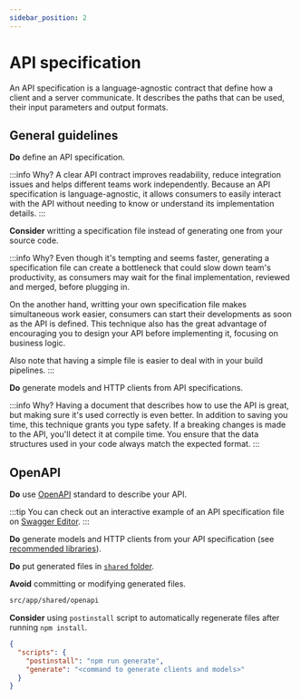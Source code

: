 ```yaml
---
sidebar_position: 2
---
```

# API specification

An API specification is a language-agnostic contract that define how a client and a server communicate.
It describes the paths that can be used, their input parameters and output formats.

## General guidelines

**Do** define an API specification.

:::info Why?
A clear API contract improves readability, reduce integration issues and helps different teams work independently.
Because an API specification is language-agnostic, it allows consumers to easily interact with the API without needing to know or understand its implementation details.
:::

**Consider** writting a specification file instead of generating one from your source code.

:::info Why?
Even though it's tempting and seems faster, generating a specification file can create a bottleneck that could slow down team's productivity, as consumers may wait for the final implementation, reviewed and merged, before plugging in.

On the another hand, writting your own specification file makes simultaneous work easier, consumers can start their developments as soon as the API is defined.
This technique also has the great advantage of encouraging you to design your API before implementing it, focusing on business logic.

Also note that having a simple file is easier to deal with in your build pipelines.
:::

**Do** generate models and HTTP clients from API specifications.

:::info Why?
Having a document that describes how to use the API is great, but making sure it's used correctly is even better.
In addition to saving you time, this technique grants you type safety. If a breaking changes is made to the API, you'll detect it at compile time.
You ensure that the data structures used in your code always match the expected format.
:::

## OpenAPI

**Do** use [OpenAPI](https://www.openapis.org/) standard to describe your API.

:::tip
You can check out an interactive example of an API specification file on [Swagger Editor](https://editor.swagger.io/).
:::

**Do** generate models and HTTP clients from your API specification (see [recommended libraries](../external-libraries.md#openapi-code-generation)).

**Do** put generated files in [`shared` folder](../general//folder-structure.md#shared-folder).

**Avoid** committing or modifying generated files.

```txt title="✅ .gitignore"
src/app/shared/openapi
```

**Consider** using `postinstall` script to automatically regenerate files after running `npm install`.

```json title="✅ package.json"
{
  "scripts": {
    "postinstall": "npm run generate",
    "generate": "<command to generate clients and models>"
  }
}
```
